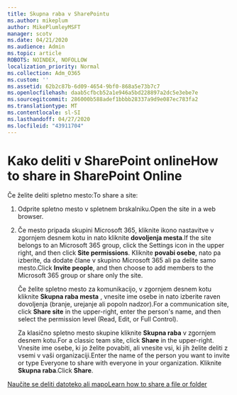 ```yaml
---
title: Skupna raba v SharePointu
ms.author: mikeplum
author: MikePlumleyMSFT
manager: scotv
ms.date: 04/21/2020
ms.audience: Admin
ms.topic: article
ROBOTS: NOINDEX, NOFOLLOW
localization_priority: Normal
ms.collection: Adm_O365
ms.custom: ''
ms.assetid: 62b2c87b-6d09-4654-9bf0-868a5e73b7c7
ms.openlocfilehash: daab5cfbcb52a1e946a5bd228897a2dc5e3ebe7e
ms.sourcegitcommit: 286000b588adef1bbbb28337a9d9e087ec783fa2
ms.translationtype: MT
ms.contentlocale: sl-SI
ms.lasthandoff: 04/27/2020
ms.locfileid: "43911704"
---
```

# <a name="how-to-share-in-sharepoint-online"></a><span data-ttu-id="8c53e-102">Kako deliti v SharePoint online</span><span class="sxs-lookup"><span data-stu-id="8c53e-102">How to share in SharePoint Online</span></span>

<span data-ttu-id="8c53e-103">Če želite deliti spletno mesto:</span><span class="sxs-lookup"><span data-stu-id="8c53e-103">To share a site:</span></span>
  
1. <span data-ttu-id="8c53e-104">Odprite spletno mesto v spletnem brskalniku.</span><span class="sxs-lookup"><span data-stu-id="8c53e-104">Open the site in a web browser.</span></span>
    
2. <span data-ttu-id="8c53e-105">Če mesto pripada skupini Microsoft 365, kliknite ikono nastavitve v zgornjem desnem kotu in nato kliknite **dovoljenja mesta**.</span><span class="sxs-lookup"><span data-stu-id="8c53e-105">If the site belongs to an Microsoft 365 group, click the Settings icon in the upper right, and then click **Site permissions**.</span></span> <span data-ttu-id="8c53e-106">Kliknite **povabi osebe**, nato pa izberite, da dodate člane v skupino Microsoft 365 ali pa delite samo mesto.</span><span class="sxs-lookup"><span data-stu-id="8c53e-106">Click **Invite people**, and then choose to add members to the Microsoft 365 group or share only the site.</span></span> 
    
    <span data-ttu-id="8c53e-107">Če želite spletno mesto za komunikacijo, v zgornjem desnem kotu kliknite **Skupna raba mesta** , vnesite ime osebe in nato izberite raven dovoljenja (branje, urejanje ali popoln nadzor).</span><span class="sxs-lookup"><span data-stu-id="8c53e-107">For a communication site, click **Share site** in the upper-right, enter the person's name, and then select the permission level (Read, Edit, or Full Control).</span></span> 
    
    <span data-ttu-id="8c53e-108">Za klasično spletno mesto skupine kliknite **Skupna raba** v zgornjem desnem kotu.</span><span class="sxs-lookup"><span data-stu-id="8c53e-108">For a classic team site, click **Share** in the upper-right.</span></span> <span data-ttu-id="8c53e-109">Vnesite ime osebe, ki jo želite povabiti, ali vnesite vsi, ki jih želite deliti z vsemi v vaši organizaciji.</span><span class="sxs-lookup"><span data-stu-id="8c53e-109">Enter the name of the person you want to invite or type Everyone to share with everyone in your organization.</span></span> <span data-ttu-id="8c53e-110">Kliknite **Skupna raba**.</span><span class="sxs-lookup"><span data-stu-id="8c53e-110">Click **Share**.</span></span>
    
[<span data-ttu-id="8c53e-111">Naučite se deliti datoteko ali mapo</span><span class="sxs-lookup"><span data-stu-id="8c53e-111">Learn how to share a file or folder</span></span>](https://go.microsoft.com/fwlink/?linkid=511430)
  

